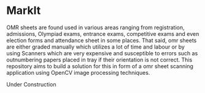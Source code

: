 # MarkIt

OMR sheets are found used in various areas ranging from registration, admissions, Olympiad exams, entrance exams, competitive exams and even election forms and attendance sheet in some places. That said, omr sheets are either graded manually which utilizes a lot of time and labour or by using Scanners which are very expensive and susceptible to errors such as outnumbering papers placed in tray if their orientation is not correct. 
This repository aims to build a solution for this in form of a omr sheet scanning application using OpenCV image processing techniques. 

Under Construction
